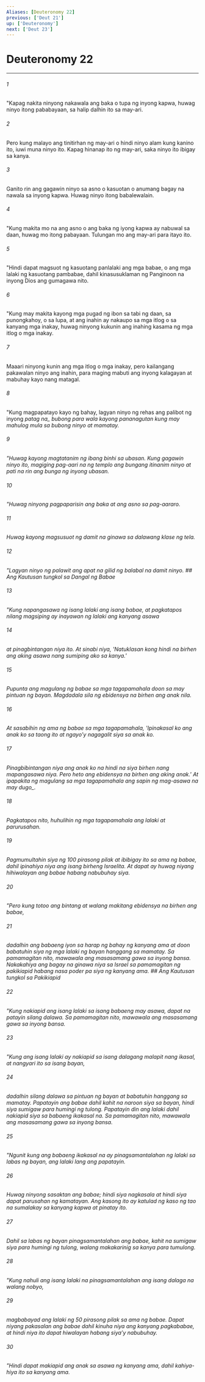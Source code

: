 ```yaml
---
Aliases: [Deuteronomy 22]
previous: ['Deut 21']
up: ['Deuteronomy']
next: ['Deut 23']
---
```

# Deuteronomy 22

***






















###### 1 










"Kapag nakita ninyong nakawala ang baka o tupa ng inyong kapwa, huwag ninyo itong pababayaan, sa halip dalhin ito sa may-ari. 





















###### 2 










Pero kung malayo ang tinitirhan ng may-ari o hindi ninyo alam kung kanino ito, iuwi muna ninyo ito. Kapag hinanap ito ng may-ari, saka ninyo ito ibigay sa kanya. 





















###### 3 










Ganito rin ang gagawin ninyo sa asno o kasuotan o anumang bagay na nawala sa inyong kapwa. Huwag ninyo itong babalewalain. 





















###### 4 










"Kung makita mo na ang asno o ang baka ng iyong kapwa ay nabuwal sa daan, huwag mo itong pabayaan. Tulungan mo ang may-ari para itayo ito. 





















###### 5 










"Hindi dapat magsuot ng kasuotang panlalaki ang mga babae, o ang mga lalaki ng kasuotang pambabae, dahil kinasusuklaman ng Panginoon na inyong Dios ang gumagawa nito. 





















###### 6 










"Kung may makita kayong mga pugad ng ibon sa tabi ng daan, sa punongkahoy, o sa lupa, at ang inahin ay nakaupo sa mga itlog o sa kanyang mga inakay, huwag ninyong kukunin ang inahing kasama ng mga itlog o mga inakay. 





















###### 7 










Maaari ninyong kunin ang mga itlog o mga inakay, pero kailangang pakawalan ninyo ang inahin, para maging mabuti ang inyong kalagayan at mabuhay kayo nang matagal. 





















###### 8 










"Kung magpapatayo kayo ng bahay, lagyan ninyo ng rehas ang palibot ng inyong <i class="trans-change">patag na_ bubong para wala kayong pananagutan kung may mahulog mula sa bubong ninyo at mamatay. 





















###### 9 










"Huwag kayong magtatanim ng ibang binhi sa ubasan. Kung gagawin ninyo ito, magiging pag-aari na ng templo ang bungang itinanim ninyo at pati na rin ang bunga ng inyong ubasan. 





















###### 10 










"Huwag ninyong pagpaparisin ang baka at ang asno sa pag-aararo. 





















###### 11 










Huwag kayong magsusuot ng damit na ginawa sa dalawang klase ng tela. 





















###### 12 










"Lagyan ninyo ng palawit ang apat na gilid ng balabal na damit ninyo. ## Ang Kautusan tungkol sa Dangal ng Babae 





















###### 13 










"Kung napangasawa ng isang lalaki ang isang babae, at pagkatapos nilang magsiping ay inayawan ng lalaki ang kanyang asawa 





















###### 14 










at pinagbintangan niya ito. At sinabi niya, 'Natuklasan kong hindi na birhen ang aking asawa nang sumiping ako sa kanya.' 





















###### 15 










Pupunta ang magulang ng babae sa mga tagapamahala doon sa may pintuan ng bayan. Magdadala sila ng ebidensya na birhen ang anak nila. 





















###### 16 










At sasabihin ng ama ng babae sa mga tagapamahala, 'Ipinakasal ko ang anak ko sa taong ito at ngayoʼy nagagalit siya sa anak ko. 





















###### 17 










Pinagbibintangan niya ang anak ko na hindi na siya birhen nang mapangasawa niya. Pero heto ang ebidensya na birhen ang aking anak.' At ipapakita ng magulang sa mga tagapamahala ang sapin <i class="trans-change">ng mag-asawa na may dugo_. 





















###### 18 










Pagkatapos nito, huhulihin ng mga tagapamahala ang lalaki at parurusahan. 





















###### 19 










Pagmumultahin siya ng 100 pirasong pilak at ibibigay ito sa ama ng babae, dahil ipinahiya niya ang isang birheng Israelita. At dapat ay huwag niyang hihiwalayan ang babae habang nabubuhay siya. 





















###### 20 










"Pero kung totoo ang bintang at walang makitang ebidensya na birhen ang babae, 





















###### 21 










dadalhin ang babaeng iyon sa harap ng bahay ng kanyang ama at doon babatuhin siya ng mga lalaki ng bayan hanggang sa mamatay. Sa pamamagitan nito, mawawala ang masasamang gawa sa inyong bansa. Nakakahiya ang bagay na ginawa niya sa Israel sa pamamagitan ng pakikiapid habang nasa poder pa siya ng kanyang ama. ## Ang Kautusan tungkol sa Pakikiapid 





















###### 22 










"Kung nakiapid ang isang lalaki sa isang babaeng may asawa, dapat na patayin silang dalawa. Sa pamamagitan nito, mawawala ang masasamang gawa sa inyong bansa. 





















###### 23 










"Kung ang isang lalaki ay nakiapid sa isang dalagang malapit nang ikasal, at nangyari ito sa isang bayan, 





















###### 24 










dadalhin silang dalawa sa pintuan ng bayan at babatuhin hanggang sa mamatay. Papatayin ang babae dahil kahit na naroon siya sa bayan, hindi siya sumigaw para humingi ng tulong. Papatayin din ang lalaki dahil nakiapid siya sa babaeng ikakasal na. Sa pamamagitan nito, mawawala ang masasamang gawa sa inyong bansa. 





















###### 25 










"Ngunit kung ang babaeng ikakasal na ay pinagsamantalahan ng lalaki sa labas ng bayan, ang lalaki lang ang papatayin. 





















###### 26 










Huwag ninyong sasaktan ang babae; hindi siya nagkasala at hindi siya dapat parusahan ng kamatayan. Ang kasong ito ay katulad ng kaso ng tao na sumalakay sa kanyang kapwa at pinatay ito. 





















###### 27 










Dahil sa labas ng bayan pinagsamantalahan ang babae, kahit na sumigaw siya para humingi ng tulong, walang makakarinig sa kanya para tumulong. 





















###### 28 










"Kung nahuli ang isang lalaki na pinagsamantalahan ang isang dalaga na walang nobyo, 





















###### 29 










magbabayad ang lalaki ng 50 pirasong pilak sa ama ng babae. Dapat niyang pakasalan ang babae dahil kinuha niya ang kanyang pagkababae, at hindi niya ito dapat hiwalayan habang siyaʼy nabubuhay. 





















###### 30 










"Hindi dapat makiapid ang anak sa asawa ng kanyang ama, dahil kahiya-hiya ito sa kanyang ama.
